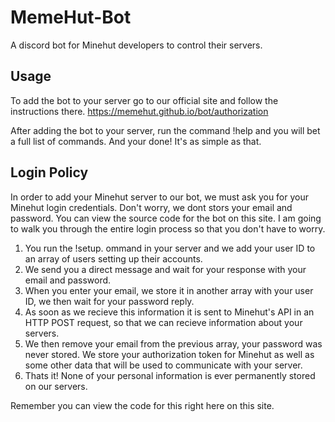 # MemeHut-Bot
A discord bot for Minehut developers to control their servers.

## Usage
To add the bot to your server go to our official site and follow the instructions there.
https://memehut.github.io/bot/authorization

After adding the bot to your server, run the command !help and you will bet a full list of commands. And your done! It's as simple as that.

## Login Policy
In order to add your Minehut server to our bot, we must ask you for your Minehut login credentials. Don't worry, we dont stors your email and password. You can view the source code for the bot on this site. I am going to walk you through the entire login process so that you don't have to worry. 

1. You run the !setup. ommand in your server and we add your user ID to an array of users setting up their accounts.
2. We send you a direct message and wait for your response with your email and password. 
3. When you enter your email, we store it in another array with your user ID, we then wait for your password reply.
4. As soon as we recieve this information it is sent to Minehut's API in an HTTP POST request, so that we can recieve information about your servers.
5. We then remove your email from the previous array, your password was never stored. We store your authorization token for Minehut as well as some other data that will be used to communicate with your server.
6. Thats it! None of your personal information is ever permanently stored on our servers.

Remember you can view the code for this right here on this site.
